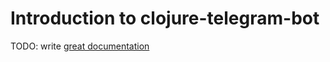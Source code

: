 # Introduction to clojure-telegram-bot

TODO: write [great documentation](http://jacobian.org/writing/what-to-write/)
